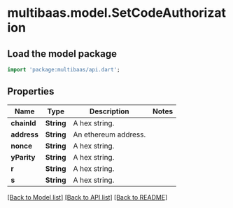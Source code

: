 # multibaas.model.SetCodeAuthorization

## Load the model package
```dart
import 'package:multibaas/api.dart';
```

## Properties
Name | Type | Description | Notes
------------ | ------------- | ------------- | -------------
**chainId** | **String** | A hex string. | 
**address** | **String** | An ethereum address. | 
**nonce** | **String** | A hex string. | 
**yParity** | **String** | A hex string. | 
**r** | **String** | A hex string. | 
**s** | **String** | A hex string. | 

[[Back to Model list]](../README.md#documentation-for-models) [[Back to API list]](../README.md#documentation-for-api-endpoints) [[Back to README]](../README.md)


